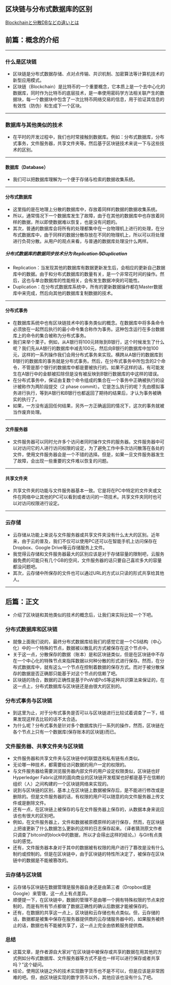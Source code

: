 ## 区块链与分布式数据库的区别
[Blockchainと分散DBなどの違いとは](https://qiita.com/batch_/items/d5ecd98b4d3eee804003)

## 前篇：概念的介绍
---
### 什么是区块链

* 区块链是分布式数据存储、点对点传输、共识机制、加密算法等计算机技术的新型应用模式。 
* 区块链（Blockchain）是比特币的一个重要概念，它本质上是一个去中心化的数据库，同时作为比特币的底层技术，是一串使用密码学方法相关联产生的数据块，每一个数据块中包含了一次比特币网络交易的信息，用于验证其信息的有效性（防伪）和生成下一个区块。

---
### 数据库与其他类似的技术
* 在平时的开发过程中，我们也时常接触到数据库。例如：分布式数据库，分布式事务，文件服务器，共享文件夹等。然后基于区块链技术来说一下与这些技术的区别。

---
#### 数据库（Database）
* 我们可以把数据库理解为一个便于存储与检索的数据收集系统。

---
#### 分布式数据库
* 这里指的是在地理上分散的数据库中，存放着同样的数据的数据收集系统。
* 所以，通常情况下一个数据库发生了故障，由于在其他的数据库中也存放着同样的数据，所以即使数据难以恢复，也是没有问题的。
* 其次，普通的数据库会将所有的处理都集中在一台物理机上进行的处理，在分布式数据库中，由于同样的数据分散存放在不同的物理机上，所以可以将处理进行负荷分散。从用户的观点来看，与普通的数据库处理没什么两样。


##### 分布式数据库的数据同步技术分为 Replication与Duplication
* Replication：当发现其他的数据库有数据更新发生后，会相应的更新自己数据库中的数据。由于和分布式数据库的数量有关，是一个非常花时间的操作。然后，这也与单台数据库的性能相关，会有发生数据冲突的可能性。
* Duplication：在分布式数据库系统中，所有的更新数据操作都在Master数据库中来完成，然后向其他的数据库复制数据的技术。

---
#### 分布式事务
* 在数据库系统中也有区块链技术中的事务类似的概念。在数据库中将多条命令必须放在一起然后执行的最小命令集合称作为事务。这种包含运行在多台数据库上的命令的集合被称为分布式事务。
* 我们来举个栗子。例如，从A银行将100元转账到B银行，这个时候发生了什么呢？我们先从A银行的数据库中减去100元，然后向B银行的数据库中加100元，这样的一系列操作我们会用分布式事务来实现。横跨从A银行的数据库到B银行的数据库的事务就是分布式事务。然后，在分布式事务中所包含的2个命令，不管是那个银行的数据库中都是要被执行的。如果不这样的话，有可能发生在A银行中的金额被扣除但是没有被反映到B银行数据库的中这样的错误。
* 在分布式事务中，保证由复数个命令组成的集合在一个事务中正确被执行的设计被称作为两阶段提交（2 phase commit）。它是怎么执行的呢？先由模拟事务进行执行，等到A银行和B银行也都返回了期待的结果后，才认为事务被确实的执行了。
* 如果，一方没有返回任何结果，另外一方正确返回的情况下，这次的事务就被当作废弃处理。

---
#### 文件服务器
* 文件服务器可以同时允许多个访问者同时操作文件的服务器。文件服务器中可以对访问它的人进行访问权限的设定，为了避免工作中多次访问散落在各处的文件，使用文件服务器会是一个不错的选择。但是，如果一旦文件服务器发生了故障，会出现一些重要的文件难以恢复的问题。

---
#### 共享文件夹
* 共享文件夹的功能与文件服务器基本一致。它是将在PC中特定的文件夹或文件在网络中让其他的PC可以看到或者访问的一项技术。共享文件夹同时也可以对访问权限进行设定。

---
### 云存储
* 云存储从功能上来说与文件服务器或共享文件夹没有什么太大的区别。近年来，由于云的普及，我们不仅可以使用PC还可以在智能手机上访问保存在Dropbox、Google Drive等云存储服务上文件。
* 我觉得云存储和文件服务器最大的区别应该是对于存储容量的限制吧，云服务器免费的可能只有几个GB的空间，文件服务器的话只要自己喜欢多大的容量都没问题吧。
* 其次，云存储中所保存的文件也可以通过URL的方式以只读的形式共享给其他人。

---
## 后篇：正文
* 介绍了区块链和其他类似的技术的概念后，让我们来实际比较一个下吧。

### 分布式数据库和区块链
* 就像上面我们说的，最终分布式数据库给我们的感觉它是一个CS结构（中心化）中的一个特殊的节点，数据被以散乱的方式被保存在这个节点中。
* 关于这一点，分散保存的数据（账本）是和区块链类似，但是在区块链中不存在一个中心化的特殊节点来指挥数据以何种分散的形式进行保存。然而，在分布式数据库中，就有这么一个节点在控制着数据的保存方式。而对于被分散保存的数据是否正确那只能基于对这个节点的信赖了吧。
* 区块链的场合，数据的正确性是基于PoW或PoS等这种共识算法来保证的，在这一点上，分布式数据库与区块链还是由很大的区别的。

### 分布式事务与区块链
* 到这里为止，对于分布式事务是否可以与区块链进行比较试着调查了一下，结果发现这样去比较的话不太合适。
* 为什么呢？分布式事务是针对多个数据库执行一系列的操作，然而，区块链在各个节点上只有一个数据库(保存账本的区块链)而已。

### 文件服务器、共享文件夹与区块链
* 文件服务器和共享文件夹与区块链中的联盟连和私有链有点类似。
* 无论哪一种技术，都需要给访问数据的用户一定的权限的。
* 与文件服务器给需要浏览服务器内部文件的用户设定权限类似，区块链也好Hyperledger Fabric这样的面向商业的区块链开发框架也好都是基于在信赖的组织（人）之间构建的一个区块链网络来实现的。
* 说到与区块链的区别，基本上在区块链上数据被保存后，是不能进行修改或是删除的。但是文件服务器的话，有权限的用户可以随意的向文件服务器上传文件或是删除文件。
* 还有一点，在区块链上被保存的与在文件服务器上保存的，从数据本身来说应该也有很大的区别吧。
* 例如，在文件服务器上，文件和数据被原模原样的进行保存，然而，在区块链上把谁更新了什么数据怎么更新的这样的日志保存起来。（译者猜测原文作者只调查了bitcoin的block中的数据，所以才会得出这样的结论。）与Git有点类似的感觉。
* 还有，文件服务器本身对于其中的数据被有权限的用户进行了篡改是没有什么制约或控制的。但是在区块链中，由于区块链的特性所决定了，被保存在区块链中的数据是不能被篡改的。

### 云存储与区块链
* 云存储与区块链在数据管理是服务器自身还是由第三者（Dropbox或是Google）来管理，这一点上有点差异。
* 顺便提一下，在区块链中，数据的管理不是由哪一个拥有特殊权限的节点来控制的，而是有所有节点都做了数据正确性的确认后数据才能被保存的。
* 还有，在数据的共享这一点上，区块链和云存储也有点类似。但，云存储的话，数据都是被集中保存在服务器提供商的云存储服务器中的，如果服务被终止的话，数据也有不能被共享了，这一点上完全由依赖服务提供商。

### 总结
* 这篇文章，是作者源自大家对“在区块链中被保存或共享的数据在用其他的方式例如分布式数据库、文件服务器等方式不是也一样可以进行保存或者共享吗？”这个疑问。
* 结论，使用区块链之外的技术实现数字货币也不是不可以，但是应该是非常困难的吧。但，由区块链实现的数字货币以外，其他应该也没有什么了吧。
